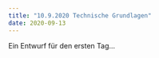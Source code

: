 ```yaml
---
title: "10.9.2020 Technische Grundlagen"
date: 2020-09-13
---
```


Ein Entwurf für den ersten Tag...
